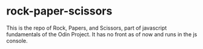 # rock-paper-scissors
This is the repo of Rock, Papers, and Scissors, part of javascript fundamentals of the Odin Project.
It has no front as of now and runs in the js console.
